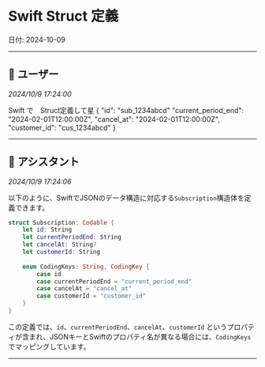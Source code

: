 # Swift Struct 定義

日付: 2024-10-09

---

## 👤 ユーザー
*2024/10/9 17:24:00*

Swift で　Struct定義して星
{
  "id": "sub\_1234abcd"
  "current\_period\_end": "2024-02-01T12:00:00Z",
  "cancel\_at": "2024-02-01T12:00:00Z",
  "customer\_id": "cus\_1234abcd"
}

---

## 🤖 アシスタント
*2024/10/9 17:24:06*

以下のように、SwiftでJSONのデータ構造に対応する`Subscription`構造体を定義できます。

```swift
struct Subscription: Codable {
    let id: String
    let currentPeriodEnd: String
    let cancelAt: String?
    let customerId: String
    
    enum CodingKeys: String, CodingKey {
        case id
        case currentPeriodEnd = "current_period_end"
        case cancelAt = "cancel_at"
        case customerId = "customer_id"
    }
}
```

この定義では、`id`、`currentPeriodEnd`、`cancelAt`、`customerId` というプロパティが含まれ、JSONキーとSwiftのプロパティ名が異なる場合には、`CodingKeys`でマッピングしています。

---
